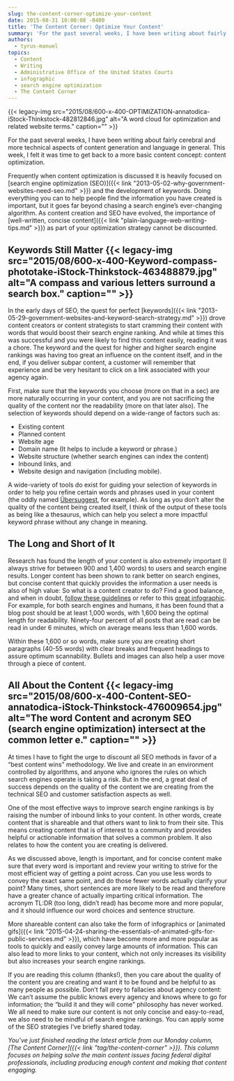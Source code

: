 ```yaml
---
slug: the-content-corner-optimize-your-content
date: 2015-08-31 10:00:08 -0400
title: 'The Content Corner: Optimize Your Content'
summary: 'For the past several weeks, I have been writing about fairly cerebral and more technical aspects of content generation and language in general. This week, I felt it was time to get back to a more basic content concept: content optimization. Frequently when content optimization is discussed it is heavily focused on search engine optimization'
authors:
  - tyrus-manuel
topics:
  - Content
  - Writing
  - Administrative Office of the United States Courts
  - infographic
  - search engine optimization
  - The Content Corner
---
```


{{< legacy-img src="2015/08/600-x-400-OPTIMIZATION-annatodica-iStock-Thinkstock-482812846.jpg" alt="A word cloud for optimization and related website terms." caption="" >}} 

For the past several weeks, I have been writing about fairly cerebral and more technical aspects of content generation and language in general. This week, I felt it was time to get back to a more basic content concept: content optimization.

Frequently when content optimization is discussed it is heavily focused on [search engine optimization (SEO)]({{< link "2013-05-02-why-government-websites-need-seo.md" >}}) and the development of keywords. Doing everything you can to help people find the information you have created is important, but it goes far beyond chasing a search engine’s ever-changing algorithm. As content creation and SEO have evolved, the importance of [well-written, concise content]({{< link "plain-language-web-writing-tips.md" >}}) as part of your optimization strategy cannot be discounted.

## Keywords Still Matter {{< legacy-img src="2015/08/600-x-400-Keyword-compass-phototake-iStock-Thinkstock-463488879.jpg" alt="A compass and various letters surround a search box." caption="" >}} 

In the early days of SEO, the quest for perfect [keywords]({{< link "2013-05-29-government-websites-and-keyword-search-strategy.md" >}}) drove content creators or content strategists to start cramming their content with words that would boost their search engine ranking. And while at times this was successful and you were likely to find this content easily, reading it was a chore. The keyword and the quest for higher and higher search engine rankings was having too great an influence on the content itself, and in the end, if you deliver subpar content, a customer will remember that experience and be very hesitant to click on a link associated with your agency again.

First, make sure that the keywords you choose (more on that in a sec) are more naturally occurring in your content, and you are not sacrificing the quality of the content nor the readability (more on that later also). The selection of keywords should depend on a wide-range of factors such as:

  * Existing content
  * Planned content
  * Website age
  * Domain name (It helps to include a keyword or phrase.)
  * Website structure (whether search engines can index the content)
  * Inbound links, and
  * Website design and navigation (including mobile).

A wide-variety of tools do exist for guiding your selection of keywords in order to help you refine certain words and phrases used in your content (the oddly named [Übersuggest](http://ubersuggest.org/), for example). As long as you don’t alter the quality of the content being created itself, I think of the output of these tools as being like a thesaurus, which can help you select a more impactful keyword phrase without any change in meaning.

## The Long and Short of It

Research has found the length of your content is also extremely important (I always strive for between 900 and 1,400 words) to users and search engine results. Longer content has been shown to rank better on search engines, but concise content that quickly provides the information a user needs is also of high value: So what is a content creator to do? Find a good balance, and when in doubt, [follow these guidelines](http://www.orbitmedia.com/blog/ideal-blog-post-length/) or refer to this [great infographic](http://blog.sumall.com/wp-content/uploads/2014/10/TheinternetIsAZoo-e1413838839489.jpg). For example, for both search engines and humans, it has been found that a blog post should be at least 1,000 words, with 1,600 being the optimal length for readability. Ninety-four percent of all posts that are read can be read in under 6 minutes, which on average means less than 1,600 words.

Within these 1,600 or so words, make sure you are creating short paragraphs (40-55 words) with clear breaks and frequent headings to assure optimum scannability. Bullets and images can also help a user move through a piece of content.

## All About the Content {{< legacy-img src="2015/08/600-x-400-Content-SEO-annatodica-iStock-Thinkstock-476009654.jpg" alt="The word Content and acronym SEO (search engine optimization) intersect at the common letter e." caption="" >}} 

At times I have to fight the urge to discount all SEO methods in favor of a “best content wins” methodology. We live and create in an environment controlled by algorithms, and anyone who ignores the rules on which search engines operate is taking a risk. But in the end, a great deal of success depends on the quality of the content we are creating from the technical SEO and customer satisfaction aspects as well.

One of the most effective ways to improve search engine rankings is by raising the number of inbound links to your content. In other words, create content that is shareable and that others want to link to from their site. This means creating content that is of interest to a community and provides helpful or actionable information that solves a common problem. It also relates to how the content you are creating is delivered.

As we discussed above, length is important, and for concise content make sure that every word is important and review your writing to strive for the most efficient way of getting a point across. Can you use less words to convey the exact same point, and do those fewer words actually clarify your point? Many times, short sentences are more likely to be read and therefore have a greater chance of actually imparting critical information. The acronym TL:DR (too long, didn’t read) has become more and more popular, and it should influence our word choices and sentence structure.

More shareable content can also take the form of infographics or [animated gifs]({{< link "2015-04-24-sharing-the-essentials-of-animated-gifs-for-public-services.md" >}}), which have become more and more popular as tools to quickly and easily convey large amounts of information. This can also lead to more links to your content, which not only increases its visibility but also increases your search engine rankings.

If you are reading this column (thanks!), then you care about the quality of the content you are creating and want it to be found and be helpful to as many people as possible. Don&#8217;t fall prey to fallacies about agency content: We can&#8217;t assume the public knows every agency and knows where to go for information; the “build it and they will come” philosophy has never worked. We all need to make sure our content is not only concise and easy-to-read, we also need to be mindful of search engine rankings. You can apply some of the SEO strategies I’ve briefly shared today.

_You’ve just finished reading the latest article from our Monday column, [The Content Corner]({{< link "tag/the-content-corner" >}}). This column focuses on helping solve the main content issues facing federal digital professionals, including producing enough content and making that content engaging._